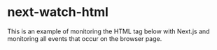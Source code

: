 # next-watch-html

This is an example of monitoring the HTML tag below with Next.js and monitoring all events that occur on the browser page.
